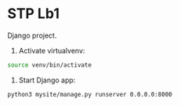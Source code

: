 # STP Lb1

Django project.

1. Activate virtualvenv:
```sh
source venv/bin/activate
```

1. Start Django app:
```sh
python3 mysite/manage.py runserver 0.0.0.0:8000
```